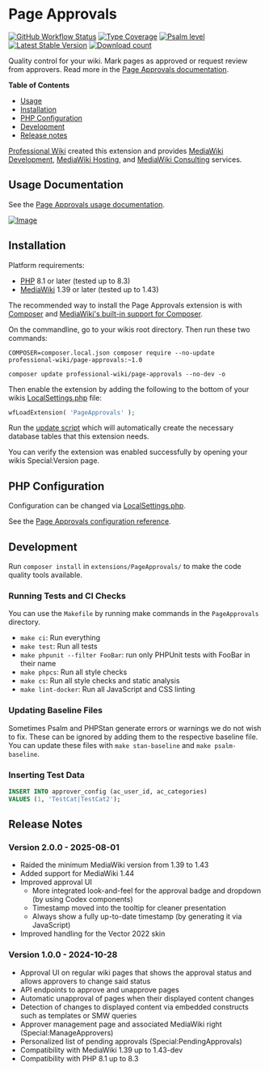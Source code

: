 # Page Approvals

[![GitHub Workflow Status](https://img.shields.io/github/actions/workflow/status/ProfessionalWiki/PageApprovals/ci.yml?branch=master)](https://github.com/ProfessionalWiki/PageApprovals/actions?query=workflow%3ACI)
[![Type Coverage](https://shepherd.dev/github/ProfessionalWiki/PageApprovals/coverage.svg)](https://shepherd.dev/github/ProfessionalWiki/PageApprovals)
[![Psalm level](https://shepherd.dev/github/ProfessionalWiki/PageApprovals/level.svg)](psalm.xml)
[![Latest Stable Version](https://poser.pugx.org/professional-wiki/page-approvals/v/stable)](https://packagist.org/packages/professional-wiki/page-approvals)
[![Download count](https://poser.pugx.org/professional-wiki/page-approvals/downloads)](https://packagist.org/packages/professional-wiki/page-approvals)

Quality control for your wiki. Mark pages as approved or request review from approvers.
Read more in the [Page Approvals documentation](https://professional.wiki/en/extension/page-approvals).

**Table of Contents**

- [Usage](#usage-documentation)
- [Installation](#installation)
- [PHP Configuration](#php-configuration)
- [Development](#development)
- [Release notes](#release-notes)


[Professional Wiki] created this extension and provides
[MediaWiki Development], [MediaWiki Hosting], and [MediaWiki Consulting] services.

## Usage Documentation

See the [Page Approvals usage documentation](https://professional.wiki/en/extension/page-approvals#Usage).

[![Image](https://github.com/user-attachments/assets/7aaf8615-8eaa-4f53-a125-ef02423f4625)](https://professional.wiki/en/extension/page-approvals)

## Installation

Platform requirements:

* [PHP] 8.1 or later (tested up to 8.3)
* [MediaWiki] 1.39 or later (tested up to 1.43)

The recommended way to install the Page Approvals extension is with [Composer] and
[MediaWiki's built-in support for Composer][Composer install].

On the commandline, go to your wikis root directory. Then run these two commands:

```shell script
COMPOSER=composer.local.json composer require --no-update professional-wiki/page-approvals:~1.0
```

```shell script
composer update professional-wiki/page-approvals --no-dev -o
```

Then enable the extension by adding the following to the bottom of your wikis [LocalSettings.php] file:

```php
wfLoadExtension( 'PageApprovals' );
```

Run the [update script](https://www.mediawiki.org/wiki/Special:MyLanguage/Manual:Update.php) which will automatically create the necessary database tables that this extension needs.

You can verify the extension was enabled successfully by opening your wikis Special:Version page.

## PHP Configuration

Configuration can be changed via [LocalSettings.php].

See the [Page Approvals configuration reference](https://professional.wiki/en/extension/page-approvals#Configuration).

## Development

Run `composer install` in `extensions/PageApprovals/` to make the code quality tools available.

### Running Tests and CI Checks

You can use the `Makefile` by running make commands in the `PageApprovals` directory.

* `make ci`: Run everything
* `make test`: Run all tests
* `make phpunit --filter FooBar`: run only PHPUnit tests with FooBar in their name
* `make phpcs`: Run all style checks
* `make cs`: Run all style checks and static analysis
* `make lint-docker`: Run all JavaScript and CSS linting

### Updating Baseline Files

Sometimes Psalm and PHPStan generate errors or warnings we do not wish to fix.
These can be ignored by adding them to the respective baseline file. You can update
these files with `make stan-baseline` and `make psalm-baseline`.

### Inserting Test Data

```sql
INSERT INTO approver_config (ac_user_id, ac_categories)
VALUES (1, 'TestCat|TestCat2');
```

## Release Notes

### Version 2.0.0 - 2025-08-01

* Raided the minimum MediaWiki version from 1.39 to 1.43
* Added support for MediaWiki 1.44
* Improved approval UI
    * More integrated look-and-feel for the approval badge and dropdown (by using Codex components)
    * Timestamp moved into the tooltip for cleaner presentation
    * Always show a fully up-to-date timestamp (by generating it via JavaScript)
* Improved handling for the Vector 2022 skin

### Version 1.0.0 - 2024-10-28

* Approval UI on regular wiki pages that shows the approval status and allows approvers to change said status
* API endpoints to approve and unapprove pages
* Automatic unapproval of pages when their displayed content changes
* Detection of changes to displayed content via embedded constructs such as templates or SMW queries
* Approver management page and associated MediaWiki right (Special:ManageApprovers)
* Personalized list of pending approvals (Special:PendingApprovals)
* Compatibility with MediaWiki 1.39 up to 1.43-dev
* Compatibility with PHP 8.1 up to 8.3

[Professional Wiki]: https://professional.wiki
[MediaWiki Hosting]: https://pro.wiki
[MediaWiki Development]: https://professional.wiki/en/mediawiki-development
[MediaWiki Consulting]: https://professional.wiki/en/mediawiki-consulting-services
[MediaWiki]: https://www.mediawiki.org
[PHP]: https://www.php.net
[Composer]: https://getcomposer.org
[Composer install]: https://professional.wiki/en/articles/installing-mediawiki-extensions-with-composer
[LocalSettings.php]: https://www.pro.wiki/help/mediawiki-localsettings-php-guide
